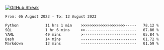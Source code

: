 [![GitHub Streak](https://streak-stats.demolab.com?user=renren-017&theme=sea&hide_border=true&background=DD272700)](https://git.io/streak-stats)

<!--START_SECTION:waka-->

```txt
From: 06 August 2023 - To: 13 August 2023

Python            11 hrs 1 min    >>>>>>>>>>>>>>>>>>>>-----   78.12 %
SQL               1 hr 6 mins     >>-----------------------   07.80 %
YAML              49 mins         >------------------------   05.84 %
Bash              14 mins         -------------------------   01.72 %
Markdown          13 mins         -------------------------   01.59 %
```

<!--END_SECTION:waka-->
